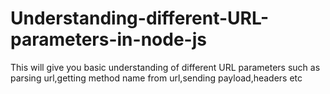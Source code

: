 # Understanding-different-URL-parameters-in-node-js
This will give you basic understanding of different URL parameters such as parsing url,getting method name from url,sending payload,headers etc

